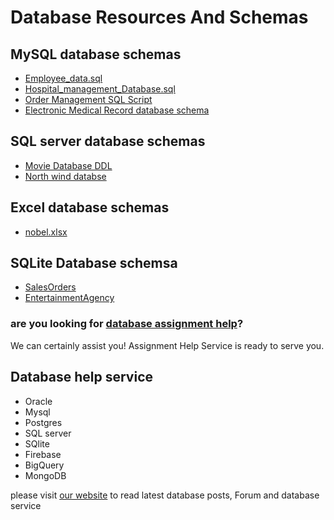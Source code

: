 # Database Resources And Schemas

## MySQL database schemas
- [Employee_data.sql](https://github.com/CodersArts/database/blob/master/Employee_data.sql)
- [Hospital_management_Database.sql](https://github.com/CodersArts/database/blob/master/Hospital_management_Database.sql)
- [Order Management SQL Script](https://github.com/CodersArts/database/commit/ac8dc96217d5845769be3b587912bb775858f47d)
- [Electronic Medical Record database schema](https://github.com/CodersArts/database/blob/master/hw5_adr_setup.sql)
## SQL server database schemas
- [Movie Database DDL](https://github.com/CodersArts/database/blob/master/Create%20Movies%20Database%202016.sql)
- [North wind databse](https://github.com/CodersArts/database/blob/master/NorthwindCreateandLoad.sql)

## Excel database schemas
- [nobel.xlsx](https://github.com/CodersArts/database/blob/master/nobel.xlsx)

## SQLite Database schemsa
- [SalesOrders](https://github.com/CodersArts/database/blob/master/SalesOrders.sqlite)
- [EntertainmentAgency](https://github.com/CodersArts/database/blob/master/EntertainmentAgency.sqlite)

### are you looking for [database assignment help](https://www.codersarts.com/database-assignment-help)?
We can certainly assist you!
Assignment Help Service is ready to serve you.

## Database help service
- Oracle 
- Mysql
- Postgres
- SQL server
- SQlite
- Firebase
- BigQuery
- MongoDB


please visit [our website](https://www.codersarts.com/database-assignment-help) to read latest database posts, Forum and database service

